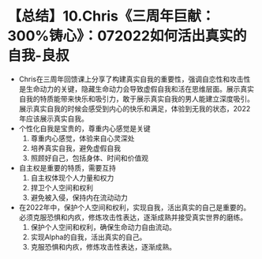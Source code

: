 # 【总结】10.Chris《三周年巨献：300%铸心》：072022如何活出真实的自我-良叔

-   Chris在三周年回馈课上分享了构建真实自我的重要性，强调自恋性和攻击性是生命动力的关键，隐藏生命动力会导致虚假自我和活在思维层面。展示真实自我的特质能带来快乐和吸引力，敢于展示真实自我的男人能建立深度吸引。展示真实自我的时候会感受到内心的快乐和满足，体验到无我的状态，2022年应该展示真实自我。
-   个性化自我是宝贵的，尊重内心感觉是关键
    1.  尊重内心感觉，体验来自心灵深处
    2.  培养真实自我，避免虚假自我
    3.  照顾好自己，包括身体、时间和价值观
-   自主权是重要的特质，需要互持
    1.  自主权体现个人力量和权力
    2.  捍卫个人空间和权利
    3.  避免被入侵，保持内在流动动力
-   在2022年中，保护个人空间和权利，实现自我，活出真实的自己是重要的。必须克服恐惧和内疚，修炼攻击性表达，逐渐成熟并接受真实世界的磨练。
    1.  保护个人空间和权利，确保生命动力自由流动。
    2.  实现Alpha的自我，活出真实的自己。
    3.  克服恐惧和内疚，修炼攻击性表达，逐渐成熟。